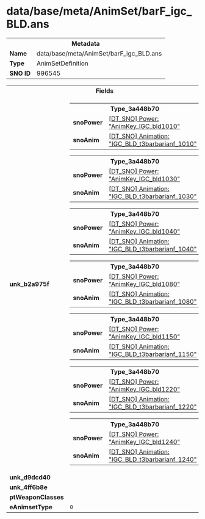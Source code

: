 <h1>data/base/meta/AnimSet/barF_igc_BLD.ans</h1><table><tr><th colspan="100%">Metadata</th></tr><tr><td><b>Name</b></td><td>data/base/meta/AnimSet/barF_igc_BLD.ans</td></tr><tr><td><b>Type</b></td><td>AnimSetDefinition</td></tr><tr><td><b>SNO ID</b></td><td>996545</td></tr></table>

<table><tr><th colspan="100%">Fields</th></tr><tr><td><b>unk_b2a975f</b></td><td><table><tr><th colspan="100%">Type_3a448b70</th></tr><tr><td><b>snoPower</b></td><td><a href="..\Power\AnimKey_IGC_bld1010.pow.md">[DT_SNO] Power: "AnimKey_IGC_bld1010"</a></td></tr><tr><td><b>snoAnim</b></td><td><a href="..\Anim\IGC_BLD_t3barbarianf_1010.ani.md">[DT_SNO] Animation: "IGC_BLD_t3barbarianf_1010"</a></td></tr></table>


<table><tr><th colspan="100%">Type_3a448b70</th></tr><tr><td><b>snoPower</b></td><td><a href="..\Power\AnimKey_IGC_bld1030.pow.md">[DT_SNO] Power: "AnimKey_IGC_bld1030"</a></td></tr><tr><td><b>snoAnim</b></td><td><a href="..\Anim\IGC_BLD_t3barbarianf_1030.ani.md">[DT_SNO] Animation: "IGC_BLD_t3barbarianf_1030"</a></td></tr></table>


<table><tr><th colspan="100%">Type_3a448b70</th></tr><tr><td><b>snoPower</b></td><td><a href="..\Power\AnimKey_IGC_bld1040.pow.md">[DT_SNO] Power: "AnimKey_IGC_bld1040"</a></td></tr><tr><td><b>snoAnim</b></td><td><a href="..\Anim\IGC_BLD_t3barbarianf_1040.ani.md">[DT_SNO] Animation: "IGC_BLD_t3barbarianf_1040"</a></td></tr></table>


<table><tr><th colspan="100%">Type_3a448b70</th></tr><tr><td><b>snoPower</b></td><td><a href="..\Power\AnimKey_IGC_bld1080.pow.md">[DT_SNO] Power: "AnimKey_IGC_bld1080"</a></td></tr><tr><td><b>snoAnim</b></td><td><a href="..\Anim\IGC_BLD_t3barbarianf_1080.ani.md">[DT_SNO] Animation: "IGC_BLD_t3barbarianf_1080"</a></td></tr></table>


<table><tr><th colspan="100%">Type_3a448b70</th></tr><tr><td><b>snoPower</b></td><td><a href="..\Power\AnimKey_IGC_bld1150.pow.md">[DT_SNO] Power: "AnimKey_IGC_bld1150"</a></td></tr><tr><td><b>snoAnim</b></td><td><a href="..\Anim\IGC_BLD_t3barbarianf_1150.ani.md">[DT_SNO] Animation: "IGC_BLD_t3barbarianf_1150"</a></td></tr></table>


<table><tr><th colspan="100%">Type_3a448b70</th></tr><tr><td><b>snoPower</b></td><td><a href="..\Power\AnimKey_IGC_bld1220.pow.md">[DT_SNO] Power: "AnimKey_IGC_bld1220"</a></td></tr><tr><td><b>snoAnim</b></td><td><a href="..\Anim\IGC_BLD_t3barbarianf_1220.ani.md">[DT_SNO] Animation: "IGC_BLD_t3barbarianf_1220"</a></td></tr></table>


<table><tr><th colspan="100%">Type_3a448b70</th></tr><tr><td><b>snoPower</b></td><td><a href="..\Power\AnimKey_IGC_bld1240.pow.md">[DT_SNO] Power: "AnimKey_IGC_bld1240"</a></td></tr><tr><td><b>snoAnim</b></td><td><a href="..\Anim\IGC_BLD_t3barbarianf_1240.ani.md">[DT_SNO] Animation: "IGC_BLD_t3barbarianf_1240"</a></td></tr></table>


</td></tr><tr><td><b>unk_d9dcd40</b></td><td></td></tr><tr><td><b>unk_4ff6b8e</b></td><td></td></tr><tr><td><b>ptWeaponClasses</b></td><td></td></tr><tr><td><b>eAnimsetType</b></td><td><code>0</code></td></tr></table>

